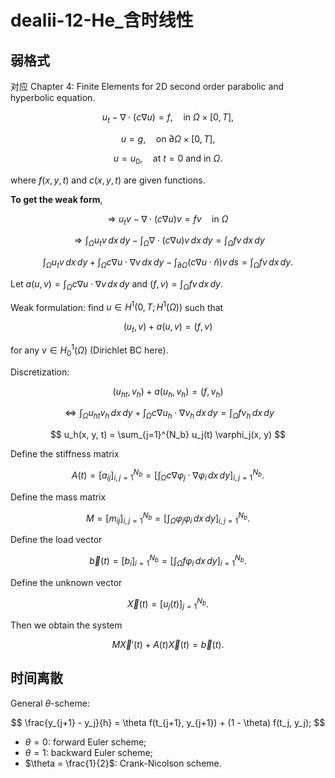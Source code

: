 # dealii-12-He_含时线性

## 弱格式

对应 Chapter 4: Finite Elements for 2D second order parabolic and hyperbolic equation. 


$$
u_t - \nabla \cdot (c \nabla u) = f, \quad \text{in} \ \Omega \times [0, T],
$$

$$
u = g, \quad \text{on} \ \partial \Omega \times [0, T],
$$

$$
u = u_0, \quad \text{at} \ t = 0 \ \text{and in} \ \Omega.
$$

where $f(x, y, t)$ and $c(x, y, t)$ are given functions.

**To get the weak form**,

$$
\Rightarrow \ u_t v - \nabla \cdot (c \nabla u) v = f v \quad \text{in} \ \Omega
$$

$$
\Rightarrow \int_{\Omega} u_t v \, dx \, dy - \int_{\Omega} \nabla \cdot (c \nabla u) v \, dx \, dy = \int_{\Omega} f v \, dx \, dy
$$

$$
\int_{\Omega} u_t v \, dx \, dy + \int_{\Omega} c \nabla u \cdot \nabla v \, dx \, dy - \int_{\partial \Omega} (c \nabla u \cdot \hat{n}) v \, ds = \int_{\Omega} f v \, dx \, dy.
$$


Let $a(u, v) = \int_{\Omega} c \nabla u \cdot \nabla v \, dx \, dy$ and $(f, v) = \int_{\Omega} f v \, dx \, dy$.

Weak formulation: find $u \in H^1(0, T; H^1(\Omega))$ such that

$$
(u_t, v) + a(u, v) = (f, v)
$$

for any $v \in H^1_0(\Omega)$ (Dirichlet BC here).

Discretization: 

$$
(u_{ht}, v_h) + a(u_h, v_h) = (f, v_h)
$$

$$
\Leftrightarrow \int_{\Omega} u_{ht} v_h \, dx \, dy + \int_{\Omega} c \nabla u_h \cdot \nabla v_h \, dx \, dy = \int_{\Omega} f v_h \, dx \, dy
$$

$$
u_h(x, y, t) = \sum_{j=1}^{N_b} u_j(t) \varphi_j(x, y)
$$

Define the stiffness matrix

$$
A(t) = [a_{ij}]_{i,j=1}^{N_b} = \left[ \int_{\Omega} c \nabla \varphi_j \cdot \nabla \varphi_i \, dx \, dy \right]_{i,j=1}^{N_b}.
$$

Define the mass matrix

$$
M = [m_{ij}]_{i,j=1}^{N_b} = \left[ \int_{\Omega} \varphi_j \varphi_i \, dx \, dy \right]_{i,j=1}^{N_b}.
$$

Define the load vector

$$
\vec{b}(t) = [b_i]_{i=1}^{N_b} = \left[ \int_{\Omega} f \varphi_i \, dx \, dy \right]_{i=1}^{N_b}.
$$

Define the unknown vector

$$
\vec{X}(t) = [u_j(t)]_{j=1}^{N_b}.
$$

Then we obtain the system

$$
M \vec{X}'(t) + A(t) \vec{X}(t) = \vec{b}(t).
$$


## 时间离散

General $\theta$-scheme:

$$
\frac{y_{j+1} - y_j}{h} = \theta f(t_{j+1}, y_{j+1}) + (1 - \theta) f(t_j, y_j);
$$

- $\theta = 0$: forward Euler scheme;
- $\theta = 1$: backward Euler scheme;
- $\theta = \frac{1}{2}$: Crank-Nicolson scheme.






<!--stackedit_data:
eyJoaXN0b3J5IjpbLTEzNDU4Mjg0NTgsLTQ0MDQyNzY0NywxND
Q4MDg0ODkwLC0xODIyMTg2NzI2LC03OTU0MTUwMzksMTg1Nzgx
MzU1LDE3MzcyMTA3NDEsLTY1OTI5NzgyOV19
-->